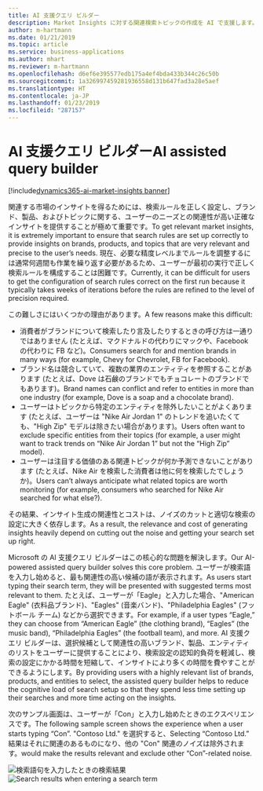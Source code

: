 ```yaml
---
title: AI 支援クエリ ビルダー
description: Market Insights に対する関連検索トピックの作成を AI で支援します。
author: m-hartmann
ms.date: 01/21/2019
ms.topic: article
ms.service: business-applications
ms.author: mhart
ms.reviewer: m-hartmann
ms.openlocfilehash: d6ef6e395577edb175a4ef4bda433b344c26c50b
ms.sourcegitcommit: 1a326997459281936558d131b647fad3a28e5aef
ms.translationtype: HT
ms.contentlocale: ja-JP
ms.lasthandoff: 01/23/2019
ms.locfileid: "287157"
---
```

#  <a name="ai-assisted-query-builder"></a><span data-ttu-id="b6ef9-103">AI 支援クエリ ビルダー</span><span class="sxs-lookup"><span data-stu-id="b6ef9-103">AI assisted query builder</span></span>
[!include[dynamics365-ai-market-insights banner](../../includes/dynamics365-ai-market-insights.md)]


<span data-ttu-id="b6ef9-104">関連する市場のインサイトを得るためには、検索ルールを正しく設定し、ブランド、製品、およびトピックに関する、ユーザーのニーズとの関連性が高い正確なインサイトを提供することが極めて重要です。</span><span class="sxs-lookup"><span data-stu-id="b6ef9-104">To get relevant market insights, it is extremely important to ensure that search rules are set up correctly to provide insights on brands, products, and topics that are very relevant and precise to the user’s needs.</span></span> <span data-ttu-id="b6ef9-105">現在、必要な精度レベルまでルールを調整するには通常何週間も作業を繰り返す必要があるため、ユーザーが最初の実行で正しく検索ルールを構成することは困難です。</span><span class="sxs-lookup"><span data-stu-id="b6ef9-105">Currently, it can be difficult for users to get the configuration of search rules correct on the first run because it typically takes weeks of iterations before the rules are refined to the level of precision required.</span></span> 

<span data-ttu-id="b6ef9-106">この難しさにはいくつかの理由があります。</span><span class="sxs-lookup"><span data-stu-id="b6ef9-106">A few reasons make this difficult:</span></span>

- <span data-ttu-id="b6ef9-107">消費者がブランドについて検索したり言及したりするときの呼び方は一通りではありません (たとえば、マクドナルドの代わりにマックや、Facebook の代わりに FB など)。</span><span class="sxs-lookup"><span data-stu-id="b6ef9-107">Consumers search for and mention brands in many ways (for example, Chevy for Chevrolet, FB for Facebook).</span></span> 
- <span data-ttu-id="b6ef9-108">ブランド名は競合していて、複数の業界のエンティティを参照することがあります (たとえば、Dove は石鹸のブランドでもチョコレートのブランドでもあります)。</span><span class="sxs-lookup"><span data-stu-id="b6ef9-108">Brand names can conflict and refer to entities in more than one industry (for example, Dove is a soap and a chocolate brand).</span></span> 
- <span data-ttu-id="b6ef9-109">ユーザーはトピックから特定のエンティティを除外したいことがよくあります (たとえば、ユーザーは "Nike Air Jordan 1" のトレンドを追いたくても、"High Zip" モデルは除きたい場合があります)。</span><span class="sxs-lookup"><span data-stu-id="b6ef9-109">Users often want to exclude specific entities from their topics (for example, a user might want to track trends on “Nike Air Jordan 1” but not the “High Zip” model).</span></span> 
- <span data-ttu-id="b6ef9-110">ユーザーは注目する価値のある関連トピックが何か予測できないことがあります (たとえば、Nike Air を検索した消費者は他に何を検索したでしょうか)。</span><span class="sxs-lookup"><span data-stu-id="b6ef9-110">Users can’t always anticipate what related topics are worth monitoring (for example, consumers who searched for Nike Air searched for what else?).</span></span> 

<span data-ttu-id="b6ef9-111">その結果、インサイト生成の関連性とコストは、ノイズのカットと適切な検索の設定に大きく依存します。</span><span class="sxs-lookup"><span data-stu-id="b6ef9-111">As a result, the relevance and cost of generating insights heavily depend on cutting out the noise and getting your search set up right.</span></span>

<span data-ttu-id="b6ef9-112">Microsoft の AI 支援クエリ ビルダーはこの核心的な問題を解決します。</span><span class="sxs-lookup"><span data-stu-id="b6ef9-112">Our AI-powered assisted query builder solves this core problem.</span></span> <span data-ttu-id="b6ef9-113">ユーザーが検索語を入力し始めると、最も関連性の高い候補の語が表示されます。</span><span class="sxs-lookup"><span data-stu-id="b6ef9-113">As users start typing their search term, they will be presented with suggested terms most relevant to them.</span></span> <span data-ttu-id="b6ef9-114">たとえば、ユーザーが「Eagle」と入力した場合、"American Eagle" (衣料品ブランド)、"Eagles" (音楽バンド)、"Philadelphia Eagles" (フットボール チーム) などから選択できます。</span><span class="sxs-lookup"><span data-stu-id="b6ef9-114">For example, if a user types “Eagle,” they can choose from “American Eagle” (the clothing brand), “Eagles” (the music band), “Philadelphia Eagles” (the football team), and more.</span></span> <span data-ttu-id="b6ef9-115">AI 支援クエリ ビルダーは、選択候補として関連性の高いブランド、製品、エンティティのリストをユーザーに提供することにより、検索設定の認知的負荷を軽減し、検索の設定にかかる時間を短縮して、インサイトにより多くの時間を費やすことができるようにします。</span><span class="sxs-lookup"><span data-stu-id="b6ef9-115">By providing users with a highly relevant list of brands, products, and entities to select, the assisted query builder helps to reduce the cognitive load of search setup so that they spend less time setting up their searches and more time acting on the insights.</span></span>

<span data-ttu-id="b6ef9-116">次のサンプル画面は、ユーザーが「Con」と入力し始めたときのエクスペリエンスです。</span><span class="sxs-lookup"><span data-stu-id="b6ef9-116">The following sample screen shows the experience when a user starts typing “Con”.</span></span> <span data-ttu-id="b6ef9-117">"Contoso Ltd." を選択すると、</span><span class="sxs-lookup"><span data-stu-id="b6ef9-117">Selecting “Contoso Ltd.”</span></span> <span data-ttu-id="b6ef9-118">結果はそれに関連のあるものになり、他の "Con" 関連のノイズは除外されます。</span><span class="sxs-lookup"><span data-stu-id="b6ef9-118">would make the results relevant and exclude other “Con”-related noise.</span></span>

<span data-ttu-id="b6ef9-119">![検索語句を入力したときの検索結果](media/assisted-query-suggestions.png "検索語句を入力したときの検索結果")</span><span class="sxs-lookup"><span data-stu-id="b6ef9-119">![Search results when entering a search term](media/assisted-query-suggestions.png "Search results when entering a search term")</span></span>

